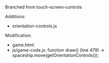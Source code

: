 Branched from touch-screen-controls

Additions:
- orientation-controls.js

Modification:
- game.html: <script src="js/orientation-controls.js"></script>
- js/game-code.js: function draw() (line 479) -> spaceship.move(getOrientationControls()); 
